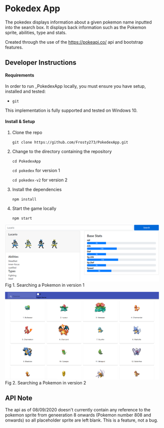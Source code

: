 # Pokedex App

The pokedex displays information about a given pokemon name inputted into the search box. It displays back information such as the Pokemon sprite, abilities, type and stats.

Created through the use of the https://pokeapi.co/ api and bootstrap features.

## Developer Instructions

#### Requirements

In order to run _PokedexApp locally, you must ensure you have setup, installed and tested:

-   `git`

This implementation is fully supported and tested on Windows 10.

#### Install & Setup

1. Clone the repo

    `git clone https://github.com/Frosty273/PokedexApp.git`

2. Change to the directory containing the repository

    `cd PokedexApp`
    
    `cd pokedex` for version 1
    
    `cd pokedex-v2` for version 2

3. Install the dependencies

    `npm install`

4. Start the game locally

    `npm start`

![Version 1](/Figure1.PNG)
Fig 1. Searching a Pokemon in version 1


![Version 2](/Figure2.PNG)
Fig 2. Searching a Pokemon in version 2

## API Note

The api as of 08/09/2020 doesn't currently contain any reference to the pokemon sprite from geneeration 8 onwards (Pokemon number 808 and onwards) so all placeholder sprite are left blank. This is a feature, not a bug.

